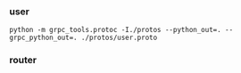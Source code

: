 

### user
```commandline
python -m grpc_tools.protoc -I./protos --python_out=. --grpc_python_out=. ./protos/user.proto
```

### router
```commandline

```
